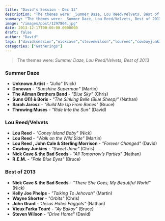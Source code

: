 ```yaml
---
title: "David's Session - Dec 13"
description: "The themes were: _Summer Daze, Lou Reed/Velvets, Best of 2013_"
summary: "The themes were: _Summer Daze, Lou Reed/Velvets, Best of 2013_"
image: "/images/post/1297864.jpg"
date: 2013-12-17T00:00:00.0000000
draft: false
author: "David"
tags: ["davidssession","nickcave","stevenwilson","loureed","cowboyjunkies","theallmanbrothersband","throwingmuses","kellyjoephelps","sarahjarosz","rem","johngrant","wayneshorter","boris","vieuxfarkatoureetkhruangbin","sunno","donovan","johncale","unknownartist","sterlingmorrison"]
categories: ["Gatherings"]
---
```

> The themes were: _Summer Daze, Lou Reed/Velvets, Best of 2013_
### Summer Daze
- **Unknown Artist** - _"Julia"_ (Nick)
- **Donovan** - _"Sunshine Superman"_ (Martin)
- **The Allman Brothers Band** - _"Blue Sky"_ (Chris)
- **Sunn O))) & Boris** - _"The Sinking Belle (Blue Sheep)"_ (Nathan)
- **Sarah Jarosz** - _"Build Me Up From Bones"_ (Bruce)
- **Throwing Muses** - _"Ride Into the Sun"_ (David)
### Lou Reed/Velvets
- **Lou Reed** - _"Coney Island Baby"_ (Nick)
- **Lou Reed** - _"Walk on the Wild Side"_ (Martin)
- **Lou Reed , John Cale & Sterling Morrison** - _"Forever Changed"_ (David)
- **Cowboy Junkies** - _"Sweet Jane"_ (Chris)
- **Nick Cave & the Bad Seeds** - _"All Tomorrow’s Parties"_ (Nathan)
- **R.E.M.** - _"Pale Blue Eyes"_ (Bruce)
### Best of 2013
- **Nick Cave & the Bad Seeds** - _"There She Goes, My Beautiful World"_ (Nick)
- **Kelly Joe Phelps** - _"Talking To Jehovah"_ (Martin)
- **Wayne Shorter** - _"Orbits"_ (Chris)
- **John Grant** - _"Jesus Hates Faggots"_ (Nathan)
- **Vieux Farka Touré** - _"Ay Bakoy"_ (Bruce)
- **Steven Wilson** - _"Drive Home"_ (David)
